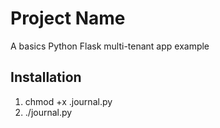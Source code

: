 # Project Name

A basics Python Flask multi-tenant app example

## Installation

1. chmod +x .journal.py
2. ./journal.py

